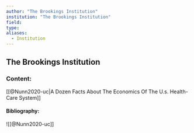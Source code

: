 ```yaml
---
author: "The Brookings Institution"
institution: "The Brookings Institution"
field:
type:
aliases:
  - Institution
---
```


## The Brookings Institution

### Content:
[[@Nunn2020-uc|A Dozen Facts About The Economics Of The U.s. Health-Care System]]

#### Bibliography:

![[@Nunn2020-uc]]